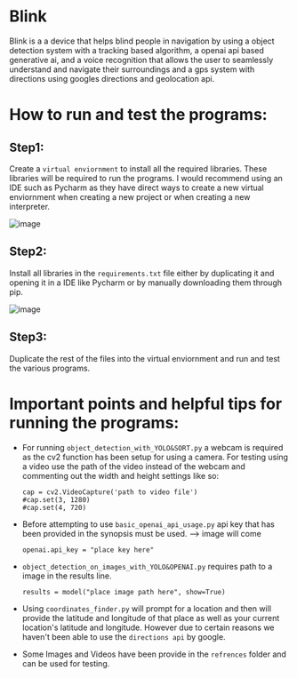 # Blink
Blink is a a device that helps blind people in navigation by using a object detection system with a tracking based algorithm, a openai api based generative ai, and a voice recognition that allows the user to seamlessly understand and navigate their surroundings and a gps system with directions using googles directions and geolocation api.

# How to run and test the programs:
## Step1: 
Create a `virtual enviornment` to install all the required libraries. These libraries will be required to run the programs. I would recommend using an IDE such as Pycharm as they have direct ways to create a new virtual enviornment when creating a new project or when creating a new interpreter.

![image](https://github.com/varenya-gupta/Blink/assets/153254554/a0046503-c117-4067-82c4-436b6f7f6a39)

## Step2:
Install all libraries in the `requirements.txt` file either by duplicating it and opening it in a IDE like Pycharm or by manually downloading them through pip.

![image](https://github.com/varenya-gupta/Blink/assets/153254554/f65d2b10-7321-4691-8818-d49b622f6b1e)

## Step3:
Duplicate the rest of the files into the virtual enviornment and run and test the various programs.

# Important points and helpful tips for running the programs:
* For running `object_detection_with_YOLO&SORT.py` a webcam is required as the cv2 function has been setup for using a camera. For testing using a video use the path of the video instead of the webcam and     
  commenting out the width and height settings like so:
  ```
  cap = cv2.VideoCapture('path to video file')
  #cap.set(3, 1280)
  #cap.set(4, 720)
  ```
* Before attempting to use `basic_openai_api_usage.py` api key that has been provided in the synopsis must be used.
  --> image will come
  ```
  openai.api_key = "place key here"
  ```
* `object_detection_on_images_with_YOLO&OPENAI.py` requires path to a image in the results line.
  ```
  results = model("place image path here", show=True)
  ```
  
* Using `coordinates_finder.py` will prompt for a location and then will provide the latitude and longitude of that place as well as your current location's latitude and longitude. However due to certain reasons we haven't been able to use the `directions api` by google.

* Some Images and Videos have been provide in the `refrences` folder and can be used for testing.
